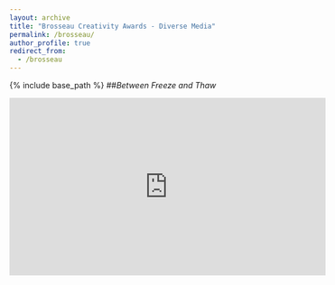 ```yaml
---
layout: archive
title: "Brosseau Creativity Awards - Diverse Media"
permalink: /brosseau/
author_profile: true
redirect_from:
  - /brosseau
---
```


{% include base_path %}
##*Between Freeze and Thaw*
<iframe width="560" height="315" 
  src="https://www.youtube.com/embed/QWUoHWnexHA"
  frameborder="0" allowfullscreen>
</iframe>


